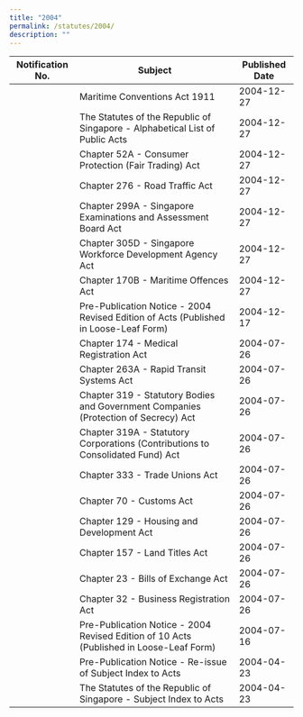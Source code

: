 ```yaml
---
title: "2004"
permalink: /statutes/2004/
description: ""
---
```

|Notification No.|Subject|Published Date|
|---|---|---|
||Maritime Conventions Act 1911|2004-12-27|
||The Statutes of the Republic of Singapore - Alphabetical List of Public Acts|2004-12-27|
||Chapter 52A - Consumer Protection (Fair Trading) Act|2004-12-27|
||Chapter 276 - Road Traffic Act|2004-12-27|
||Chapter 299A - Singapore Examinations and Assessment Board Act|2004-12-27|
||Chapter 305D - Singapore Workforce Development Agency Act|2004-12-27|
||Chapter 170B - Maritime Offences Act|2004-12-27|
||Pre-Publication Notice - 2004 Revised Edition of Acts (Published in Loose-Leaf Form)|2004-12-17|
||Chapter 174 - Medical Registration Act|2004-07-26|
||Chapter 263A - Rapid Transit Systems Act|2004-07-26|
||Chapter 319 - Statutory Bodies and Government Companies (Protection of Secrecy) Act|2004-07-26|
||Chapter 319A - Statutory Corporations (Contributions to Consolidated Fund) Act|2004-07-26|
||Chapter 333 - Trade Unions Act|2004-07-26|
||Chapter 70 - Customs Act|2004-07-26|
||Chapter 129 - Housing and Development Act|2004-07-26|
||Chapter 157 - Land Titles Act|2004-07-26|
||Chapter 23 - Bills of Exchange Act|2004-07-26|
||Chapter 32 - Business Registration Act|2004-07-26|
||Pre-Publication Notice - 2004 Revised Edition of 10 Acts (Published in Loose-Leaf Form)|2004-07-16|
||Pre-Publication Notice - Re-issue of Subject Index to Acts|2004-04-23|
||The Statutes of the Republic of Singapore - Subject Index to Acts|2004-04-23|